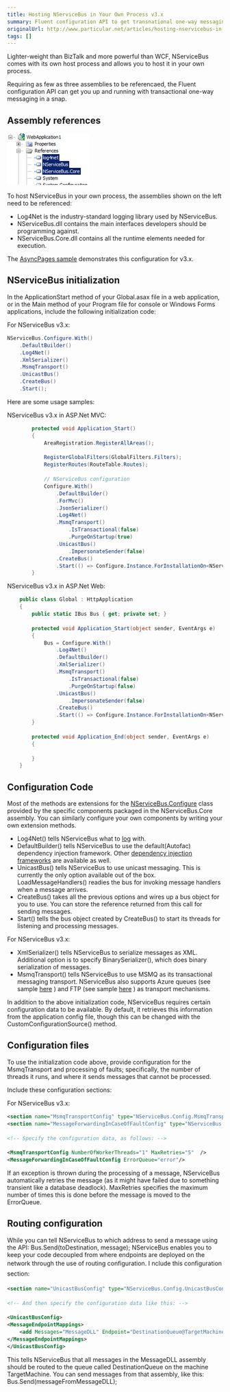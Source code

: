 ```yaml
---
title: Hosting NServiceBus in Your Own Process v3.x
summary: Fluent configuration API to get transnational one-way messaging, referencing only three assemblies.
originalUrl: http://www.particular.net/articles/hosting-nservicebus-in-your-own-process
tags: []
---
```


Lighter-weight than BizTalk and more powerful than WCF, NServiceBus comes with its own host process and allows you to host it in your own process.

Requiring as few as three assemblies to be referencaed, the Fluent configuration API can get you up and running with transactional one-way messaging in a snap.

Assembly references
-------------------

![Assembly references](webapp_references.png)

To host NServiceBus in your own process, the assemblies shown on the left need to be referenced:

-   Log4Net is the industry-standard logging library used by
    NServiceBus.
-   NServiceBus.dll contains the main interfaces developers should be
    programming against.
-   NServiceBus.Core.dll contains all the runtime elements needed for
    execution.

The [AsyncPages sample](https://github.com/Particular/NServiceBus/tree/3.3.8/Samples) demonstrates this configuration for v3.x.


NServiceBus initialization
--------------------------

In the ApplicationStart method of your Global.asax file in a web application, or in the Main method of your Program file for console or Windows Forms applications, include the following initialization code:

For NServiceBus v3.x:



```C#
NServiceBus.Configure.With()
    .DefaultBuilder()
    .Log4Net()
    .XmlSerializer()
    .MsmqTransport()
    .UnicastBus()
    .CreateBus()
    .Start();
```




Here are some usage samples:

NServiceBus v3.x in ASP.Net MVC:



```C#
        protected void Application_Start()
        {
            AreaRegistration.RegisterAllAreas();

            RegisterGlobalFilters(GlobalFilters.Filters);
            RegisterRoutes(RouteTable.Routes);
           
            // NServiceBus configuration
            Configure.With()
                .DefaultBuilder()
                .ForMvc()
                .JsonSerializer()
                .Log4Net()
                .MsmqTransport()
                    .IsTransactional(false)
                    .PurgeOnStartup(true)
                .UnicastBus()
                    .ImpersonateSender(false)
                .CreateBus()
                .Start(() => Configure.Instance.ForInstallationOn<NServiceBus.Installation.Environments.Windows>().Install());
        }
```




NServiceBus v3.x in ASP.Net Web:



```C#
    public class Global : HttpApplication
    {
        public static IBus Bus { get; private set; }

        protected void Application_Start(object sender, EventArgs e)
        {
            Bus = Configure.With()
                .Log4Net()
                .DefaultBuilder()
                .XmlSerializer()
                .MsmqTransport()
                    .IsTransactional(false)
                    .PurgeOnStartup(false)
                .UnicastBus()
                    .ImpersonateSender(false)
                .CreateBus()
                .Start(() => Configure.Instance.ForInstallationOn<NServiceBus.Installation.Environments.Windows>().Install());
        }

        protected void Application_End(object sender, EventArgs e)
        {

        }
    }
```



Configuration Code
------------------

Most of the methods are extensions for the
[NServiceBus.Configure](https://github.com/NServiceBus/NServiceBus/blob/master/src/config/NServiceBus.Config/Configure.cs) class provided by the specific components packaged in the NServiceBus.Core assembly. You can similarly configure your own components by writing your own extension methods.

-   Log4Net() tells NServiceBus what to [log](logging-in-nservicebus.md)
    with.
-   DefaultBuilder() tells NServiceBus to use the default(Autofac)
    dependency injection framework. Other [dependency injection
    frameworks](containers.md) are available as well.
-   UnicastBus() tells NServiceBus to use unicast messaging. This is
    currently the only option available out of the box.
    LoadMessageHandlers() readies the bus for invoking message handlers
    when a message arrives.
-   CreateBus() takes all the previous options and wires up a bus object
    for you to use. You can store the reference returned from this call
    for sending messages.
-   Start() tells the bus object created by CreateBus() to start its
    threads for listening and processing messages.

For NServiceBus v3.x:

-   XmlSerializer() tells NServiceBus to serialize messages as XML.
    Additional option is to specify BinarySerializer(), which does
    binary serialization of messages.
-   MsmqTransport() tells NServiceBus to use MSMQ as its transactional
    messaging transport. NServiceBus also supports Azure queues (see
    sample
    [here](http://github.com/NServiceBus/NServiceBus/tree/master/Samples/Azure)
    ) and FTP (see sample
    [here](http://github.com/NServiceBus/NServiceBus/tree/master/Samples/FtpSample)
    ) as transport mechanisms.

In addition to the above initialization code, NServiceBus requires certain configuration data to be available. By default, it retrieves this information from the application config file, though this can be changed with the CustomConfigurationSource() method.


Configuration files
-------------------

To use the initialization code above, provide configuration for the MsmqTransport and processing of faults; specifically, the number of threads it runs, and where it sends messages that cannot be processed.

Include these configuration sections:

For NServiceBus v3.x:



```XML
<section name="MsmqTransportConfig" type="NServiceBus.Config.MsmqTransportConfig, NServiceBus.Core"/>
<section name="MessageForwardingInCaseOfFaultConfig" type="NServiceBus.Config.MessageForwardingInCaseOfFaultConfig, NServiceBus.Core" />

<!-- Specify the configuration data, as follows: -->

<MsmqTransportConfig NumberOfWorkerThreads="1" MaxRetries="5"  />
<MessageForwardingInCaseOfFaultConfig ErrorQueue="error"/>
```

 If an exception is thrown during the processing of a message, NServiceBus automatically retries the message (as it might have failed due to something transient like a database deadlock). MaxRetries specifies the maximum number of times this is done before the message is moved to the ErrorQueue.

Routing configuration
---------------------

While you can tell NServiceBus to which address to send a message using the API: Bus.Send(toDestination, message); NServiceBus enables you to keep your code decoupled from where endpoints are deployed on the network through the use of routing configuration. I
<span style="font-size: 14px; line-height: 24px;">nclude this configuration section:</span>





```XML
<section name="UnicastBusConfig" type="NServiceBus.Config.UnicastBusConfig, NServiceBus.Core"/>

<!-- And then specify the configuration data like this: -->

<UnicastBusConfig>
<MessageEndpointMappings>
    <add Messages="MessageDLL" Endpoint="DestinationQueue@TargetMachine"/>
</MessageEndpointMappings>
</UnicastBusConfig>  
```

 This tells NServiceBus that all messages in the MessageDLL assembly should be routed to the queue called DestinationQueue on the machine TargetMachine. You can send messages from that assembly, like this: Bus.Send(messageFromMessageDLL);




